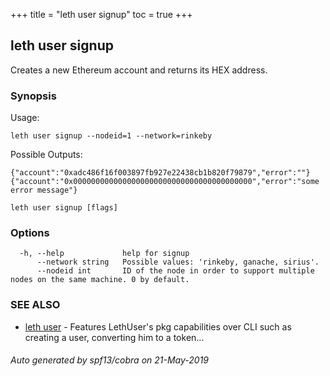 +++
title = "leth user signup"
toc = true
+++
## leth user signup

Creates a new Ethereum account and returns its HEX address.

### Synopsis


Usage:

	leth user signup --nodeid=1 --network=rinkeby

Possible Outputs:

	{"account":"0xadc486f16f003897fb927e22438cb1b820f79879","error":""}
	{"account":"0x0000000000000000000000000000000000000000","error":"some error message"}


```
leth user signup [flags]
```

### Options

```
  -h, --help             help for signup
      --network string   Possible values: 'rinkeby, ganache, sirius'.
      --nodeid int       ID of the node in order to support multiple nodes on the same machine. 0 by default.
```

### SEE ALSO

* [leth user](/cli-docs/leth/user/)	 - Features LethUser's pkg capabilities over CLI such as creating a user, converting him to a token...

###### Auto generated by spf13/cobra on 21-May-2019

